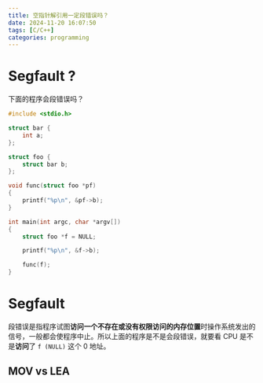 ```yaml
---
title: 空指针解引用一定段错误吗？
date: 2024-11-20 16:07:50
tags: [C/C++]
categories: programming
---
```


# Segfault ?

下面的程序会段错误吗？

```c
#include <stdio.h>

struct bar {
    int a;
};

struct foo {
    struct bar b;
};

void func(struct foo *pf)
{
    printf("%p\n", &pf->b);
}

int main(int argc, char *argv[])
{
    struct foo *f = NULL;

    printf("%p\n", &f->b);

    func(f);
}
```

<!--more-->

# Segfault

段错误是指程序试图**访问一个不存在或没有权限访问的内存位置**时操作系统发出的信号，一般都会使程序中止。所以上面的程序是不是会段错误，就要看 CPU 是不是**访问**了 `f (NULL)` 这个 0 地址。

## MOV vs LEA
